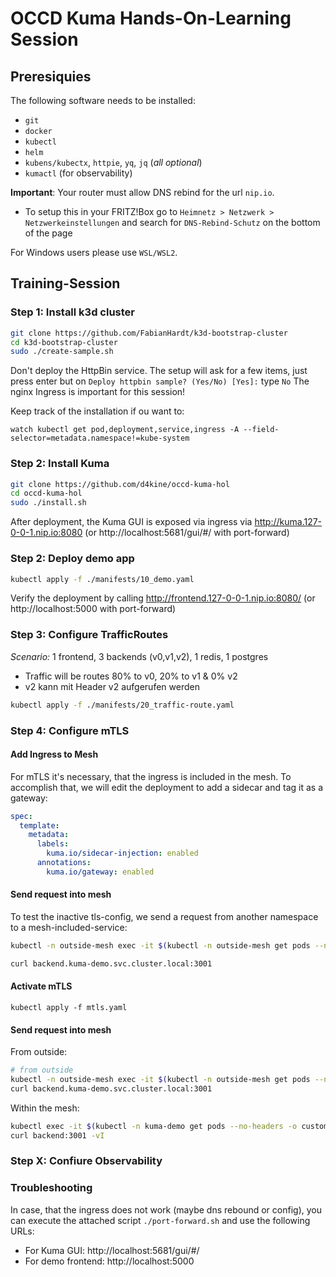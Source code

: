 # OCCD Kuma Hands-On-Learning Session

## Preresiquies

The following software needs to be installed:
- `git`
- `docker`
- `kubectl`
- `helm`
- `kubens/kubectx`, `httpie`, `yq`, `jq` (*all optional*)
- `kumactl` (for observability)

**Important**: Your router must allow DNS rebind for the url `nip.io`.
- To setup this in your FRITZ!Box go to `Heimnetz > Netzwerk > Netzwerkeinstellungen` and search for `DNS-Rebind-Schutz` on the bottom of the page

For Windows users please use `WSL/WSL2`.




## Training-Session

### Step 1: Install k3d cluster
```sh
git clone https://github.com/FabianHardt/k3d-bootstrap-cluster
cd k3d-bootstrap-cluster
sudo ./create-sample.sh
```
Don't deploy the HttpBin service. The setup will ask for a few items, just press enter but on `Deploy httpbin sample? (Yes/No) [Yes]:` type `No`
The nginx Ingress is important for this session!

Keep track of the installation if ou want to:
```
watch kubectl get pod,deployment,service,ingress -A --field-selector=metadata.namespace!=kube-system
```

### Step 2: Install Kuma
```sh
git clone https://github.com/d4kine/occd-kuma-hol
cd occd-kuma-hol
sudo ./install.sh
```

After deployment, the Kuma GUI is exposed via ingress via http://kuma.127-0-0-1.nip.io:8080 (or http://localhost:5681/gui/#/ with port-forward)


### Step 2: Deploy demo app
```sh
kubectl apply -f ./manifests/10_demo.yaml
```
Verify the deployment by calling http://frontend.127-0-0-1.nip.io:8080/ (or http://localhost:5000 with port-forward)



### Step 3: Configure TrafficRoutes
*Scenario:* 1 frontend, 3 backends (v0,v1,v2), 1 redis, 1 postgres
- Traffic will be routes 80% to v0, 20% to v1 & 0% v2
- v2 kann mit Header v2 aufgerufen werden

```sh
kubectl apply -f ./manifests/20_traffic-route.yaml
```




### Step 4: Configure mTLS

#### Add Ingress to Mesh
For mTLS it's necessary, that the ingress is included in the mesh. To accomplish that, we will edit the deployment to add a sidecar and tag it as a gateway:
```yaml
spec:
  template:
    metadata:
      labels:
        kuma.io/sidecar-injection: enabled
      annotations:
		kuma.io/gateway: enabled
```

#### Send request into mesh

To test the inactive tls-config, we send a request from another namespace to a mesh-included-service:
```sh
kubectl -n outside-mesh exec -it $(kubectl -n outside-mesh get pods --no-headers -o custom-columns=":metadata.name") -- sh

curl backend.kuma-demo.svc.cluster.local:3001
```



#### Activate mTLS
```
kubectl apply -f mtls.yaml
```

#### Send request into mesh
From outside:
```sh
# from outside
kubectl -n outside-mesh exec -it $(kubectl -n outside-mesh get pods --no-headers -o custom-columns=":metadata.name") -- sh
curl backend.kuma-demo.svc.cluster.local:3001
```

Within the mesh:
```sh
kubectl exec -it $(kubectl -n kuma-demo get pods --no-headers -o custom-columns=":metadata.name" | grep "demo-app-") -c kuma-fe -- sh
curl backend:3001 -vI
```


### Step X: Confiure Observability


### Troubleshooting

In case, that the ingress does not work (maybe dns rebound or config), you can execute the attached script `./port-forward.sh` and use the following URLs:
- For Kuma GUI: http://localhost:5681/gui/#/
- For demo frontend: http://localhost:5000